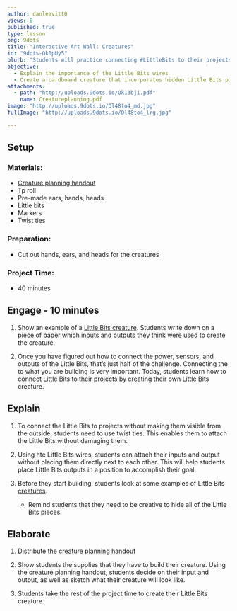 ```yaml
---
author: danleavitt0
views: 0
published: true
type: lesson
org: 9dots
title: "Interactive Art Wall: Creatures"
id: "9dots-Ok0pUy5"
blurb: "Students will practice connecting #LittleBits to their projects using wires and twist ties by creating a Little Bits creature."
objective: 
  - Explain the importance of the Little Bits wires
  - Create a cardboard creature that incorporates hidden Little Bits pieces
attachments: 
  - path: "http://uploads.9dots.io/Ok13bji.pdf"
    name: Creatureplanning.pdf
image: "http://uploads.9dots.io/Ol48to4_md.jpg"
fullImage: "http://uploads.9dots.io/Ol48to4_lrg.jpg"

---
```


## Setup

### Materials:

- [Creature planning handout](http://uploads.9dots.io/Ok13bji.pdf)
- Tp roll
- Pre-made ears, hands, heads
- Little bits
- Markers
- Twist ties

### Preparation:

- Cut out hands, ears, and heads for the creatures

### Project Time:

- 40 minutes

## Engage - 10 minutes

1. Show an example of a [Little Bits creature](http://littlebits.cc/projects/rude-animal). Students write down on a piece of paper which inputs and outputs they think were used to create the creature.

2. Once you have figured out how to connect the power, sensors, and outputs of the Little Bits, that’s just half of the challenge.  Connecting the to what you are building is very important. Today, students learn how to connect Little Bits to their projects by creating their own Little Bits creature.

## Explain

1. To connect the Little Bits to projects without making them visible from the outside, students need to use twist ties. This enables them to attach the Little Bits without damaging them.

2. Using hte Little Bits wires, students can attach their inputs and output without placing them directly next to each other. This will help students place Little Bits outputs in a position to accomplish their goal.

3. Before they start building, students look at some examples of Little Bits [creatures](https://lb-community.s3.amazonaws.com/uploads/lesson/image/40/large_IMG_1511.JPG). 
	- Remind students that they need to be creative to hide all of the Little Bits pieces.

## Elaborate

1. Distribute the [creature planning handout](http://uploads.9dots.io/Ok13bji.pdf)

2. Show students the supplies that they have to build their creature. Using the creature planning handout, students decide on their input and output, as well as sketch what their creature will look like.

3. Students take the rest of the project time to create their Little Bits creature.
